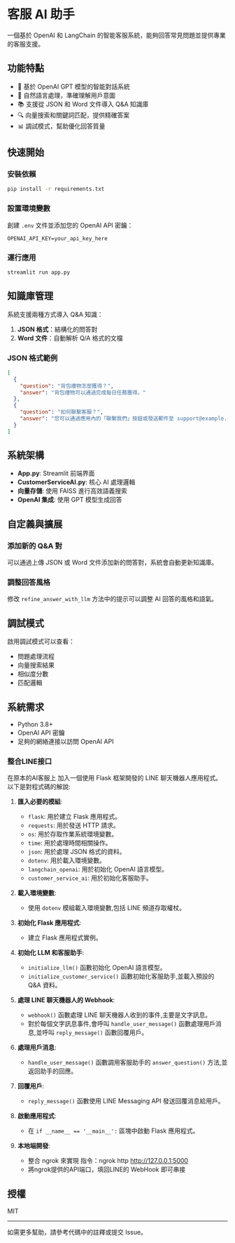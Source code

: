 # 客服 AI 助手

一個基於 OpenAI 和 LangChain 的智能客服系統，能夠回答常見問題並提供專業的客服支援。

## 功能特點

- 🤖 基於 OpenAI GPT 模型的智能對話系統
- 💬 自然語言處理，準確理解用戶意圖
- 📚 支援從 JSON 和 Word 文件導入 Q&A 知識庫
- 🔍 向量搜索和關鍵詞匹配，提供精確答案
- 📊 調試模式，幫助優化回答質量

## 快速開始

### 安裝依賴

```bash
pip install -r requirements.txt
```

### 設置環境變數

創建 `.env` 文件並添加您的 OpenAI API 密鑰：

```
OPENAI_API_KEY=your_api_key_here
```

### 運行應用

```bash
streamlit run app.py
```

## 知識庫管理

系統支援兩種方式導入 Q&A 知識：

1. **JSON 格式**：結構化的問答對
2. **Word 文件**：自動解析 Q/A 格式的文檔

### JSON 格式範例

```json
[
  {
    "question": "背包禮物怎麼獲得？",
    "answer": "背包禮物可以通過完成每日任務獲得。"
  },
  {
    "question": "如何聯繫客服？",
    "answer": "您可以通過應用內的「聯繫我們」按鈕或發送郵件至 support@example.com 聯繫客服。"
  }
]
```

## 系統架構

- **App.py**: Streamlit 前端界面
- **CustomerServiceAI.py**: 核心 AI 處理邏輯
- **向量存儲**: 使用 FAISS 進行高效語義搜索
- **OpenAI 集成**: 使用 GPT 模型生成回答

## 自定義與擴展

### 添加新的 Q&A 對

可以通過上傳 JSON 或 Word 文件添加新的問答對，系統會自動更新知識庫。

### 調整回答風格

修改 `refine_answer_with_llm` 方法中的提示可以調整 AI 回答的風格和語氣。

## 調試模式

啟用調試模式可以查看：

- 問題處理流程
- 向量搜索結果
- 相似度分數
- 匹配邏輯

## 系統需求

- Python 3.8+
- OpenAI API 密鑰
- 足夠的網絡連接以訪問 OpenAI API

### 整合LINE接口

在原本的AI客服上 加入一個使用 Flask 框架開發的 LINE 聊天機器人應用程式。以下是對程式碼的解說:

1. **匯入必要的模組**:
   - `flask`: 用於建立 Flask 應用程式。
   - `requests`: 用於發送 HTTP 請求。
   - `os`: 用於存取作業系統環境變數。
   - `time`: 用於處理時間相關操作。
   - `json`: 用於處理 JSON 格式的資料。
   - `dotenv`: 用於載入環境變數。
   - `langchain_openai`: 用於初始化 OpenAI 語言模型。
   - `customer_service_ai`: 用於初始化客服助手。

2. **載入環境變數**:
   - 使用 `dotenv` 模組載入環境變數,包括 LINE 頻道存取權杖。

3. **初始化 Flask 應用程式**:
   - 建立 Flask 應用程式實例。

4. **初始化 LLM 和客服助手**:
   - `initialize_llm()` 函數初始化 OpenAI 語言模型。
   - `initialize_customer_service()` 函數初始化客服助手,並載入預設的 Q&A 資料。

5. **處理 LINE 聊天機器人的 Webhook**:
   - `webhook()` 函數處理 LINE 聊天機器人收到的事件,主要是文字訊息。
   - 對於每個文字訊息事件,會呼叫 `handle_user_message()` 函數處理用戶消息,並呼叫 `reply_message()` 函數回覆用戶。

6. **處理用戶消息**:
   - `handle_user_message()` 函數調用客服助手的 `answer_question()` 方法,並返回助手的回應。

7. **回覆用戶**:
   - `reply_message()` 函數使用 LINE Messaging API 發送回覆消息給用戶。

8. **啟動應用程式**:
   - 在 `if __name__ == '__main__':` 區塊中啟動 Flask 應用程式。

9. **本地端開發**:
   - 整合 ngrok 來實現 指令：ngrok http http://127.0.0.1:5000
   - 將ngrok提供的API端口，填回LINE的 WebHook 即可串接


## 授權

MIT

---

如需更多幫助，請參考代碼中的註釋或提交 Issue。